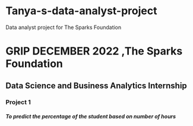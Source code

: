 # Tanya-s-data-analyst-project
Data analyst project for The Sparks Foundation
# **GRIP DECEMBER 2022 ,The Sparks Foundation**
## Data Science and Business Analytics Internship
### Project 1
#### _To predict the percentage of the student based on number of hours_
